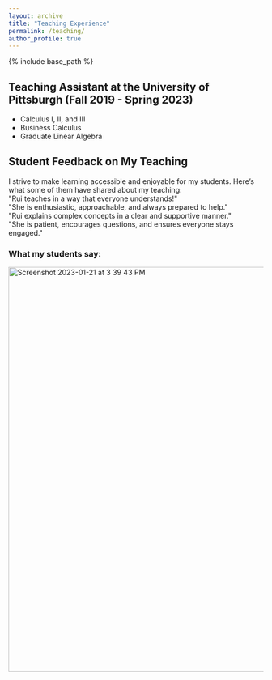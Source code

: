 ```yaml
---
layout: archive
title: "Teaching Experience"
permalink: /teaching/
author_profile: true
---
```

{% include base_path %}
## Teaching Assistant at the University of Pittsburgh (Fall 2019 - Spring 2023)
- Calculus I, II, and III
- Business Calculus
- Graduate Linear Algebra

## Student Feedback on My Teaching
I strive to make learning accessible and enjoyable for my students. Here’s what some of them have shared about my teaching:<br />
"Rui teaches in a way that everyone understands!" <br />
"She is enthusiastic, approachable, and always prepared to help." <br />
"Rui explains complex concepts in a clear and supportive manner." <br />
"She is patient, encourages questions, and ensures everyone stays engaged." <br />

### What my students say:
<img width="800" align="center" alt="Screenshot 2023-01-21 at 3 39 43 PM" src="https://user-images.githubusercontent.com/66021647/213886380-b20e5872-757e-4d69-97a3-ebdcf11fa350.png">


